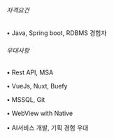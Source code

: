 ###### 자격요건

• Java, Spring boot, RDBMS 경험자

###### 우대사항

• Rest API, MSA  
  
• VueJs, Nuxt, Buefy  
  
• MSSQL, Git  
  
• WebView with Native  
  
• AI서비스 개발, 기획 경험 우대
